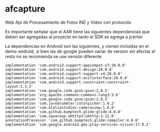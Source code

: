 # afcapture
Web Api de Procesamiento de Fotos INE y Video con protocolo

Es importante señalar que el AAR tiene las siguientes dependencias que deben ser agregadas al proyecto en tanto el SDK se agrega a jcenter

La dependencias en Android son las siguientes, y vienen incluidas en el demo-android, si bien las de google pueden variar de version sin afectar el resto no se recomienda se use versión diferente

 
    implementation 'com.android.support:appcompat-v7:28.0.0'
    implementation 'com.android.support:design:28.0.0'
    implementation 'com.android.support:support-v4:28.0.0'
    implementation 'com.android.support:exifinterface:28.0.0'
    implementation 'com.android.support.constraint:constraint-layout:1.1.3'
    implementation 'com.google.code.gson:gson:2.8.5'
    implementation 'org.apache.commons:commons-lang3:3.6'
    implementation 'com.google.code.gson:gson:2.8.5'
    implementation 'com.jaredrummler:colorpicker:1.0.2'
    implementation 'com.otaliastudios:cameraview:1.6.0'
    implementation 'com.github.bumptech.glide:glide:4.8.0'
    implementation 'com.squareup.okhttp3:okhttp:3.12.0'
    annotationProcessor 'com.github.bumptech.glide:compiler:4.8.0'
    implementation 'com.google.android.gms:play-services-vision:17.0.2'
